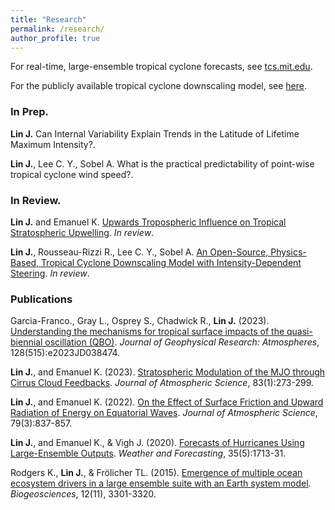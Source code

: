 ```yaml
---
title: "Research"
permalink: /research/
author_profile: true
---
```


For real-time, large-ensemble tropical cyclone forecasts, see [tcs.mit.edu](http://tcs.mit.edu).

For the publicly available tropical cyclone downscaling model, see [here](https://github.com/linjonathan/tropical_cyclone_risk).

### In Prep.
**Lin J.** Can Internal Variability Explain Trends in the Latitude of Lifetime Maximum Intensity?.

**Lin J.**, Lee C. Y., Sobel A. What is the practical predictability of point-wise tropical cyclone wind speed?.

### In Review.
**Lin J.** and Emanuel K. [Upwards Tropospheric Influence on Tropical Stratospheric Upwelling](https://linjonathan.github.io/pdfs/lin_emanuel_2023.pdf). *In review*. 

**Lin J.**, Rousseau-Rizzi R., Lee C. Y., Sobel A. [An Open-Source, Physics-Based, Tropical Cyclone Downscaling Model with Intensity-Dependent Steering](https://arxiv.org/abs/2302.09455). *In review*. 

### Publications

Garcia-Franco., Gray L., Osprey S., Chadwick R., **Lin J.** (2023). [Understanding the mechanisms for tropical surface impacts of the quasi-biennial oscillation (QBO)](https://agupubs.onlinelibrary.wiley.com/doi/full/10.1029/2023JD038474). *Journal of Geophysical Research: Atmospheres*, 128(515):e2023JD038474.

**Lin J.**, and Emanuel K. (2023). [Stratospheric Modulation of the MJO through Cirrus Cloud Feedbacks](https://journals.ametsoc.org/view/journals/atsc/80/1/JAS-D-22-0083.1.xml). *Journal of Atmospheric Science*, 83(1):273-299.

**Lin J.**, and Emanuel K. (2022). [On the Effect of Surface Friction and Upward Radiation of Energy on Equatorial Waves](https://journals.ametsoc.org/view/journals/atsc/aop/JAS-D-21-0199.1/JAS-D-21-0199.1.xml). *Journal of Atmospheric Science*, 79(3):837-857.

**Lin J.**, and Emanuel K., & Vigh J. (2020). [Forecasts of Hurricanes Using Large-Ensemble Outputs](https://linjonathan.github.io/pdfs/lin_et_al_2020_fhlo.pdf). *Weather and Forecasting*, 35(5):1713-31.

Rodgers K., **Lin J.**, & Frölicher TL. (2015). [Emergence of multiple ocean ecosystem drivers in a large ensemble suite with an Earth system model](https://www.research-collection.ethz.ch/handle/20.500.11850/101963). *Biogeosciences*, 12(11), 3301-3320.
